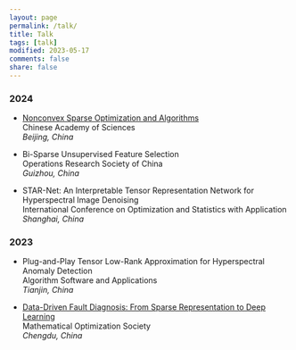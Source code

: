 ```yaml
---
layout: page
permalink: /talk/
title: Talk
tags: [talk]
modified: 2023-05-17 
comments: false
share: false
---
```





### 2024

* <a href="../talk/2024-CAS.pdf" class="textlink" target="_blank"> Nonconvex Sparse Optimization and Algorithms</a> <br>
Chinese Academy of Sciences <br>
<i>Beijing, China</i><br>

* Bi-Sparse Unsupervised Feature Selection <br>
Operations Research Society of China<br>
<i>Guizhou, China</i><br>

* STAR-Net: An Interpretable Tensor Representation Network for Hyperspectral Image Denoising <br>
International Conference on Optimization and Statistics with Application <br>
<i>Shanghai, China</i><br>



### 2023

* Plug-and-Play Tensor Low-Rank Approximation for Hyperspectral Anomaly Detection <br>
Algorithm Software and Applications <br>
<i>Tianjin, China</i><br>


* <a href="../talk/2023-MOS.pdf" class="textlink" target="_blank"> Data-Driven Fault Diagnosis: From Sparse Representation to Deep Learning </a> <br>
Mathematical Optimization Society <br>
<i>Chengdu, China</i><br>

